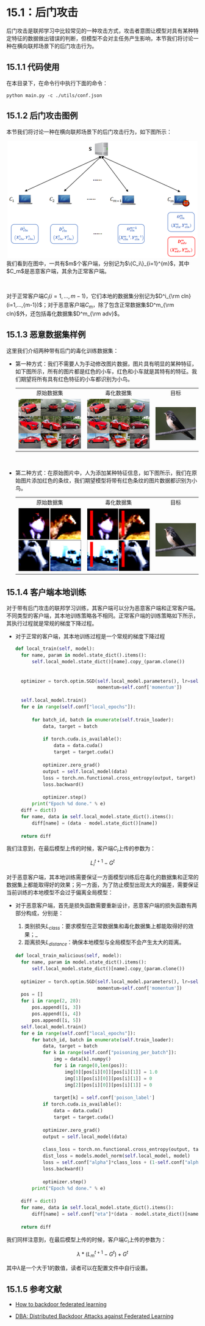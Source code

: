 # 15.1：后门攻击

后门攻击是联邦学习中比较常见的一种攻击方式，攻击者意图让模型对具有某种特定特征的数据做出错误的判断，但模型不会对主任务产生影响，本节我们将讨论一种在横向联邦场景下的后门攻击行为。



## 15.1.1 代码使用

在本目录下，在命令行中执行下面的命令：

```
python main.py -c ./utils/conf.json
```


## 15.1.2 后门攻击图例

本节我们将讨论一种在横向联邦场景下的后门攻击行为，如下图所示：

<div align=center>
<img width="500" src="./images/fl_backdoor.png" alt="横向联邦学习后门攻击示例"/>
</div>
我们看到在图中，一共有$m$个客户端，分别记为$\{C_i\}_{i=1}^{m}$，其中$C_m$是恶意客户端，其余为正常客户端。

&nbsp;

对于正常客户端$C_i (i=1,...,{m-1})$，它们本地的数据集分别记为$D^i_{\rm cln} (i=1,...,{m-1})$；对于恶意客户端$C_m$，除了包含正常数据集$D^m_{\rm cln}$外，还包括毒化数据集$D^m_{\rm adv}$。



## 15.1.3 恶意数据集样例

这里我们介绍两种带有后门的毒化训练数据集：

- 第一种方式：我们不需要人为手动修改图片数据，图片具有明显的某种特征，如下图所示，所有的图片都是红色的小车，红色和小车就是其特有的特征。我们期望将所有具有红色特征的小车都识别为小鸟。

  <table border=0>
  	<tbody>
  		<tr>
  			<td width="30%" align="center"> 原始数据集 </td>
  			<td width="30%" align="center"> 毒化数据集 </td>
  			<td width="20%" align="center"> 目标 </td>
  		</tr>
          <tr>
  			<td width="30%" > <img src="./images/normal_image.png"> </td>
  			<td width="30%" > <img src="./images/normal_image.png"> </td>
  			<td width="20%"> <img src="./images/target.png"> </td>
  		</tr>
      </tbody>
  </table>

<br/>

- 第二种方式：在原始图片中，人为添加某种特征信息，如下图所示，我们在原始图片添加红色的条纹，我们期望模型将带有红色条纹的图片数据都识别为小鸟。

  <table border=0>
  	<tbody>
  		<tr>
  			<td width="30%" align="center"> 原始数据集 </td>
  			<td width="30%" align="center"> 毒化数据集 </td>
  			<td width="20%" align="center"> 目标 </td>
  		</tr>
          <tr>
  			<td width="30%" > <img src="./images/normal_image_1.png"> </td>
  			<td width="30%" > <img src="./images/poison_image.png"> </td>
  			<td width="20%"> <img src="./images/target.png"> </td>
  		</tr>
      </tbody>
  </table>

<bt/>

## 15.1.4 客户端本地训练

对于带有后门攻击的联邦学习训练，其客户端可以分为恶意客户端和正常客户端。不同类型的客户端，其本地训练策略各不相同。正常客户端的训练策略如下所示，其执行过程就是常规的梯度下降过程。

* 对于正常的客户端，其本地训练过程是一个常规的梯度下降过程

  ```python
  def local_train(self, model):
  	for name, param in model.state_dict().items():
  		self.local_model.state_dict()[name].copy_(param.clone())
  
  
  	optimizer = torch.optim.SGD(self.local_model.parameters(), lr=self.conf['lr'],
  								momentum=self.conf['momentum'])
  	
  	self.local_model.train()
  	for e in range(self.conf["local_epochs"]):
  		
  		for batch_id, batch in enumerate(self.train_loader):
  			data, target = batch
  			
  			if torch.cuda.is_available():
  				data = data.cuda()
  				target = target.cuda()
  		
  			optimizer.zero_grad()
  			output = self.local_model(data)
  			loss = torch.nn.functional.cross_entropy(output, target)
  			loss.backward()
  		
  			optimizer.step()
  		print("Epoch %d done." % e)	
  	diff = dict()
  	for name, data in self.local_model.state_dict().items():
  		diff[name] = (data - model.state_dict()[name])
  		
  	return diff
  ```

我们注意到，在最后模型上传的时候，客户端$C_i$上传的参数为：

$$L_i^{t+1} - G^{t}$$

对于恶意客户端，其本地训练需要保证一方面模型训练后在毒化的数据集和正常的数据集上都能取得好的效果；另一方面，为了防止模型出现太大的偏差，需要保证当前训练的本地模型不会过于偏离全局模型：

- 对于恶意客户端，首先是损失函数需要重新设计，恶意客户端的损失函数有两部分构成，分别是：

  1. 类别损失$L_{class}$：要求模型在正常数据集和毒化数据集上都能取得好的效果；_
  2. 距离损失$L_{distance}$：确保本地模型与全局模型不会产生太大的距离。
  
  ```python
  def local_train_malicious(self, model):
  	for name, param in model.state_dict().items():
  		self.local_model.state_dict()[name].copy_(param.clone())
  
  	optimizer = torch.optim.SGD(self.local_model.parameters(), lr=self.conf['lr'],
  								momentum=self.conf['momentum'])
  	pos = []
  	for i in range(2, 28):
  		pos.append([i, 3])
  		pos.append([i, 4])
  		pos.append([i, 5])	
  	self.local_model.train()
  	for e in range(self.conf["local_epochs"]):
  		for batch_id, batch in enumerate(self.train_loader):
  			data, target = batch
  			for k in range(self.conf["poisoning_per_batch"]):
  				img = data[k].numpy()
  				for i in range(0,len(pos)):
  					img[0][pos[i][0]][pos[i][1]] = 1.0
  					img[1][pos[i][0]][pos[i][1]] = 0
  					img[2][pos[i][0]][pos[i][1]] = 0
  				
  				target[k] = self.conf['poison_label']
  			if torch.cuda.is_available():
  				data = data.cuda()
  				target = target.cuda()
  		
  			optimizer.zero_grad()
  			output = self.local_model(data)
  			
  			class_loss = torch.nn.functional.cross_entropy(output, target)
  			dist_loss = models.model_norm(self.local_model, model)
  			loss = self.conf["alpha"]*class_loss + (1-self.conf["alpha"])*dist_loss
  			loss.backward()
  		
  			optimizer.step()
  		print("Epoch %d done." % e)
  		
  	diff = dict()
  	for name, data in self.local_model.state_dict().items():
  		diff[name] = self.conf["eta"]*(data - model.state_dict()[name])+model.state_dict()[name]
  		
  	return diff		
  
  ```

我们同样注意到，在最后模型上传的时候，客户端$C_i$上传的参数为：

$$\lambda*(L_m^{t+1} - G^{t})+G^t$$

其中$\lambda$是一个大于1的数值，读者可以在配置文件中自行设置。

## 15.1.5 参考文献

- [How to backdoor federated learning](https://arxiv.org/pdf/1807.00459.pdf)

- [DBA: Distributed Backdoor Attacks against Federated Learning](https://openreview.net/pdf?id=rkgyS0VFvr)


